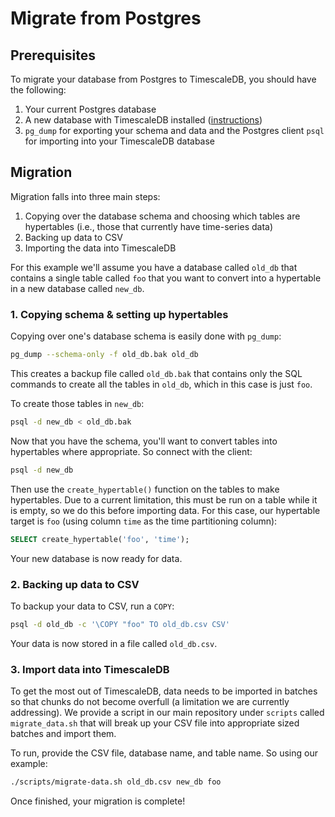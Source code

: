 # Migrate from Postgres

## Prerequisites

To migrate your database from Postgres to TimescaleDB, you should have
the following:

1. Your current Postgres database
1. A new database with TimescaleDB installed ([instructions](/getting-started/installation))
1. `pg_dump` for exporting your schema and data and the Postgres client `psql`
for importing into your TimescaleDB database

## Migration

Migration falls into three main steps:

1. Copying over the database schema and choosing which tables are hypertables
(i.e., those that currently have time-series data)
1. Backing up data to CSV
1. Importing the data into TimescaleDB

For this example we'll assume you have a database called `old_db` that
contains a single table called `foo` that you want to convert into
a hypertable in a new database called `new_db`.

### 1. Copying schema & setting up hypertables

Copying over one's database schema is easily done with `pg_dump`:
```bash
pg_dump --schema-only -f old_db.bak old_db
```

This creates a backup file called `old_db.bak` that contains only the
SQL commands to create all the tables in `old_db`, which in this case is just
`foo`.

To create those tables in `new_db`:
```bash
psql -d new_db < old_db.bak
```

Now that you have the schema, you'll want to convert tables into hypertables
where appropriate. So connect with the client:
```bash
psql -d new_db
```
Then use the `create_hypertable()` function on the tables to make hypertables.
Due to a current limitation, this must be run on a table while it is empty, so
we do this before importing data. For this case, our hypertable target is
`foo` (using column `time` as the time partitioning column):
```sql
SELECT create_hypertable('foo', 'time');
```

Your new database is now ready for data.

### 2. Backing up data to CSV

To backup your data to CSV, run a `COPY`:
```bash
psql -d old_db -c '\COPY "foo" TO old_db.csv CSV'
```

Your data is now stored in a file called `old_db.csv`.

### 3. Import data into TimescaleDB

To get the most out of TimescaleDB, data needs to be imported in batches so
that chunks do not become overfull (a limitation we are currently addressing).
We provide a script in our main repository under `scripts`
called `migrate_data.sh` that will break up your CSV file into appropriate
sized batches and import them.

To run, provide the CSV file, database name, and table name. So using our
example:
```bash
./scripts/migrate-data.sh old_db.csv new_db foo
```

Once finished, your migration is complete!
